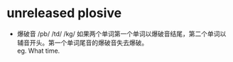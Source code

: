 # unreleased plosive 
* 爆破音 /pb/ /td/ /kg/
如果两个单词第一个单词以爆破音结尾，第二个单词以辅音开头。第一个单词尾音的爆破音失去爆破。     
eg. What time.     